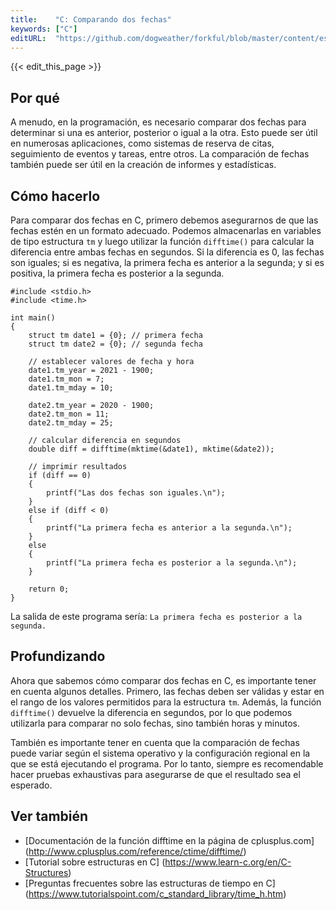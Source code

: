 ```yaml
---
title:    "C: Comparando dos fechas"
keywords: ["C"]
editURL:  "https://github.com/dogweather/forkful/blob/master/content/es/c/comparing-two-dates.md"
---
```


{{< edit_this_page >}}

## Por qué
A menudo, en la programación, es necesario comparar dos fechas para determinar si una es anterior, posterior o igual a la otra. Esto puede ser útil en numerosas aplicaciones, como sistemas de reserva de citas, seguimiento de eventos y tareas, entre otros. La comparación de fechas también puede ser útil en la creación de informes y estadísticas.

## Cómo hacerlo
Para comparar dos fechas en C, primero debemos asegurarnos de que las fechas estén en un formato adecuado. Podemos almacenarlas en variables de tipo estructura ```tm``` y luego utilizar la función ```difftime()``` para calcular la diferencia entre ambas fechas en segundos. Si la diferencia es 0, las fechas son iguales; si es negativa, la primera fecha es anterior a la segunda; y si es positiva, la primera fecha es posterior a la segunda.

```
#include <stdio.h>
#include <time.h>

int main()
{
    struct tm date1 = {0}; // primera fecha
    struct tm date2 = {0}; // segunda fecha

    // establecer valores de fecha y hora
    date1.tm_year = 2021 - 1900;
    date1.tm_mon = 7;
    date1.tm_mday = 10;

    date2.tm_year = 2020 - 1900;
    date2.tm_mon = 11;
    date2.tm_mday = 25;

    // calcular diferencia en segundos
    double diff = difftime(mktime(&date1), mktime(&date2));

    // imprimir resultados
    if (diff == 0)
    {
        printf("Las dos fechas son iguales.\n");
    }
    else if (diff < 0)
    {
        printf("La primera fecha es anterior a la segunda.\n");
    }
    else
    {
        printf("La primera fecha es posterior a la segunda.\n");
    }

    return 0;
}
```

La salida de este programa sería: ```La primera fecha es posterior a la segunda.```

## Profundizando
Ahora que sabemos cómo comparar dos fechas en C, es importante tener en cuenta algunos detalles. Primero, las fechas deben ser válidas y estar en el rango de los valores permitidos para la estructura ```tm```. Además, la función ```difftime()``` devuelve la diferencia en segundos, por lo que podemos utilizarla para comparar no solo fechas, sino también horas y minutos.

También es importante tener en cuenta que la comparación de fechas puede variar según el sistema operativo y la configuración regional en la que se está ejecutando el programa. Por lo tanto, siempre es recomendable hacer pruebas exhaustivas para asegurarse de que el resultado sea el esperado.

## Ver también
- [Documentación de la función difftime en la página de cplusplus.com] (http://www.cplusplus.com/reference/ctime/difftime/)
- [Tutorial sobre estructuras en C] (https://www.learn-c.org/en/C-Structures)
- [Preguntas frecuentes sobre las estructuras de tiempo en C] (https://www.tutorialspoint.com/c_standard_library/time_h.htm)